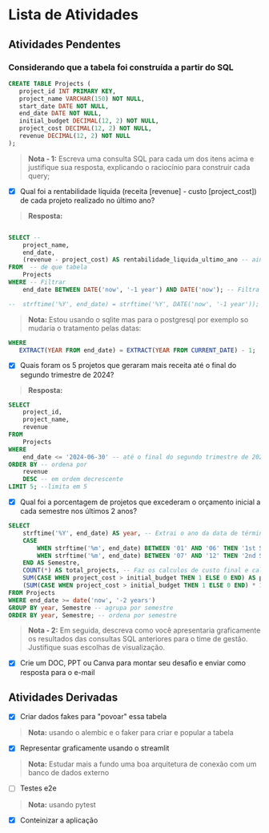 # Lista de Atividades 

## Atividades Pendentes

### Considerando que a tabela foi construída a partir do SQL

```sql
CREATE TABLE Projects (
   project_id INT PRIMARY KEY,
   project_name VARCHAR(150) NOT NULL,
   start_date DATE NOT NULL,
   end_date DATE NOT NULL,
   initial_budget DECIMAL(12, 2) NOT NULL,
   project_cost DECIMAL(12, 2) NOT NULL,
   revenue DECIMAL(12, 2) NOT NULL
);

```

> **Nota - 1:** Escreva uma consulta SQL para cada um dos itens acima e justifique sua resposta, 
> explicando o raciocínio para construir cada query;


- [x] Qual foi a rentabilidade líquida (receita [revenue] - custo [project_cost]) de cada projeto realizado no último ano?

> **Resposta:** 
```sql

SELECT -- 
    project_name,
    end_date,
    (revenue - project_cost) AS rentabilidade_liquida_ultimo_ano -- ainda é as que devem ser vistas mais tem um calculo..
FROM  -- de que tabela
    Projects 
WHERE -- Filtrar
    end_date BETWEEN DATE('now', '-1 year') AND DATE('now'); -- Filtra os projetos cuja data de término (end_date) está entre[BETWEEN] um ano atrás e a data atual (incluindo o ano corrente).

--	strftime('%Y', end_date) = strftime('%Y', DATE('now', '-1 year')); -- sem o ano corrente (strftime extrai diretamente das colunas)
```

> **Nota:** Estou usando o sqlite mas para o postgresql por exemplo so mudaria o tratamento pelas datas:
```sql
WHERE
   EXTRACT(YEAR FROM end_date) = EXTRACT(YEAR FROM CURRENT_DATE) - 1;
```

- [x] Quais foram os 5 projetos que geraram mais receita até o final do segundo trimestre de 2024?
> **Resposta:** 
```sql
SELECT 
	project_id,
	project_name,
	revenue
FROM 
	Projects
WHERE 
	end_date <= '2024-06-30' -- até o final do segundo trimestre de 2024
ORDER BY -- ordena por
	revenue 
	DESC -- em ordem decrescente 
LIMIT 5; --limita em 5
```

- [x] Qual foi a porcentagem de projetos que excederam o orçamento inicial a cada semestre nos últimos 2 
anos?
```sql
SELECT
    strftime('%Y', end_date) AS year, -- Extrai o ano da data de término (end_date) dos projetos.
    CASE
        WHEN strftime('%m', end_date) BETWEEN '01' AND '06' THEN '1st Semestre'
        WHEN strftime('%m', end_date) BETWEEN '07' AND '12' THEN '2nd Semestre' -- Usa a função strftime para extrair o mês (%m) da data de término e, com base no mês, atribui o semestre (1º ou 2º).
    END AS Semestre,
    COUNT(*) AS total_projects, -- Faz os calculos de custo final e calculo de porcentagem 
    SUM(CASE WHEN project_cost > initial_budget THEN 1 ELSE 0 END) AS projetos_excedido_orçamento, -- Filtra os projetos cuja data de término (end_date) seja nos últimos dois anos a partir da data atual.
    (SUM(CASE WHEN project_cost > initial_budget THEN 1 ELSE 0 END) * 100.0 / COUNT(*)) AS porcentagem_excedido_orçamento
FROM Projects
WHERE end_date >= date('now', '-2 years')
GROUP BY year, Semestre -- agrupa por semestre
ORDER BY year, Semestre; -- ordena por semestre
```


> **Nota - 2:** Em seguida, descreva como você apresentaria graficamente os resultados das consultas 
> SQL anteriores para o time de gestão. Justifique suas escolhas de visualização.


- [x] Crie um DOC, PPT ou Canva para montar seu desafio e enviar como resposta para o e-mail


## Atividades Derivadas

- [x] Criar dados fakes para "povoar" essa tabela 
> **Nota:** usando o alembic e o faker para criar e popular a tabela 

- [x] Representar graficamente usando o streamlit
> **Nota:** Estudar mais a fundo uma boa arquitetura de conexão com um banco de dados externo

- [ ] Testes e2e
> **Nota:** usando pytest

- [x] Conteinizar a aplicação  
